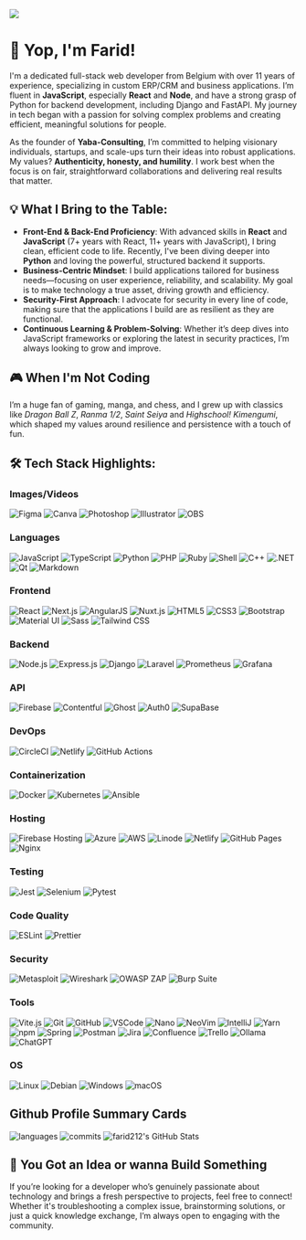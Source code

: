 [![](<https://readme-typing-svg.demolab.com?font=finger+paint&duration=4000&pause=50&color=EFFF1F&multiline=true&width=600&height=350&separator=%3C&lines=function+welcomeThem()%7B%3C++const+msgs+%3D+%5B%3C++++%22Salam+Aleykoum!%22%2C%3C++++%22Welcome+on+my+Profile!%22%2C%3C++++%22I'm+Farid%2C+the+owner+of+this+place!%22%2C%3C++++%22Enjoy+your+time+here!%22%2C%3C++%5D;%3C++const+inGame+%3D+isHeGaming();+%3C++return+!inGame+%3F+displayMsg(msgs);+%3A+AFK();%3C%7D%3CwelcomeThem();%3CSORRY%2C+I+am+maybe+on+APEX+or+LOL!%3CLeave+a+message+somewhere!>)](https://farid212.dev/)

# 👋 Yop, I'm Farid!

I'm a dedicated full-stack web developer from Belgium with over 11 years of experience, specializing in custom ERP/CRM and business applications. I’m fluent in **JavaScript**, especially **React** and **Node**, and have a strong grasp of Python for backend development, including Django and FastAPI. My journey in tech began with a passion for solving complex problems and creating efficient, meaningful solutions for people.

As the founder of **Yaba-Consulting**, I’m committed to helping visionary individuals, startups, and scale-ups turn their ideas into robust applications. My values? **Authenticity, honesty, and humility**. I work best when the focus is on fair, straightforward collaborations and delivering real results that matter.

## 💡 What I Bring to the Table:

- **Front-End & Back-End Proficiency**: With advanced skills in **React** and **JavaScript** (7+ years with React, 11+ years with JavaScript), I bring clean, efficient code to life. Recently, I've been diving deeper into **Python** and loving the powerful, structured backend it supports.
- **Business-Centric Mindset**: I build applications tailored for business needs—focusing on user experience, reliability, and scalability. My goal is to make technology a true asset, driving growth and efficiency.
- **Security-First Approach**: I advocate for security in every line of code, making sure that the applications I build are as resilient as they are functional.
- **Continuous Learning & Problem-Solving**: Whether it’s deep dives into JavaScript frameworks or exploring the latest in security practices, I’m always looking to grow and improve.

## 🎮 When I'm Not Coding

I’m a huge fan of gaming, manga, and chess, and I grew up with classics like _Dragon Ball Z_, _Ranma 1/2_, _Saint Seiya_ and _Highschool! Kimengumi_, which shaped my values around resilience and persistence with a touch of fun.

## 🛠️ Tech Stack Highlights:

### Images/Videos

![Figma](https://img.shields.io/badge/Figma-Interface%20Design-0AC97F?style=flat&logo=figma&logoColor=white)
![Canva](https://img.shields.io/badge/Canva-Graphic%20Design-00C4CC?style=flat&logo=canva&logoColor=white)
![Photoshop](https://img.shields.io/badge/Photoshop-Image%20Editing-31A8FF?style=flat&logo=adobe-photoshop&logoColor=white)
![Illustrator](https://img.shields.io/badge/Illustrator-Vector%20Design-FF9A00?style=flat&logo=adobe-illustrator&logoColor=white)
![OBS](https://img.shields.io/badge/OBS-Streaming%20&%20Recording-302E31?style=flat&logo=obs-studio&logoColor=white)

### Languages

![JavaScript](https://img.shields.io/badge/JavaScript-Web%20Development-F7DF1E?style=flat&logo=javascript&logoColor=black)
![TypeScript](https://img.shields.io/badge/TypeScript-Typed%20JavaScript-3178C6?style=flat&logo=typescript&logoColor=white)
![Python](https://img.shields.io/badge/Python-Data%20Science-3776AB?style=flat&logo=python&logoColor=white)
![PHP](https://img.shields.io/badge/PHP-Web%20Development-777BB4?style=flat&logo=php&logoColor=white)
![Ruby](https://img.shields.io/badge/Ruby-Web%20Development-CC342D?style=flat&logo=ruby&logoColor=white)
![Shell](https://img.shields.io/badge/Shell-Scripting-4EAA25?style=flat&logo=gnu-bash&logoColor=white)
![C++](https://img.shields.io/badge/C++-System%20Programming-00599C?style=flat&logo=c%2B%2B&logoColor=white)
![.NET](https://img.shields.io/badge/.NET-Application%20Framework-512BD4?style=flat&logo=dot-net&logoColor=white)
![Qt](https://img.shields.io/badge/Qt-Cross%20Platform-41CD52?style=flat&logo=qt&logoColor=white)
![Markdown](https://img.shields.io/badge/Markdown-Documentation-000000?style=flat&logo=markdown&logoColor=white)

### Frontend

![React](https://img.shields.io/badge/React-UI%20Library-61DAFB?style=flat&logo=react&logoColor=white)
![Next.js](https://img.shields.io/badge/Next.js-SSR%20Framework-000000?style=flat&logo=next.js&logoColor=white)
![AngularJS](https://img.shields.io/badge/AngularJS-JS%20Framework-DD0031?style=flat&logo=angularjs&logoColor=white)
![Nuxt.js](https://img.shields.io/badge/Nuxt.js-SSG%20Framework-00DC82?style=flat&logo=nuxt.js&logoColor=white)
![HTML5](https://img.shields.io/badge/HTML5-Markup-E34F26?style=flat&logo=html5&logoColor=white)
![CSS3](https://img.shields.io/badge/CSS3-Styles-1572B6?style=flat&logo=css3&logoColor=white)
![Bootstrap](https://img.shields.io/badge/Bootstrap-CSS%20Framework-7952B3?style=flat&logo=bootstrap&logoColor=white)
![Material UI](https://img.shields.io/badge/Material%20UI-Design-0081CB?style=flat&logo=material-ui&logoColor=white)
![Sass](https://img.shields.io/badge/Sass-CSS%20Preprocessor-CC6699?style=flat&logo=sass&logoColor=white)
![Tailwind CSS](https://img.shields.io/badge/Tailwind%20CSS-Utility%20CSS-38B2AC?style=flat&logo=tailwind-css&logoColor=white)

### Backend

![Node.js](https://img.shields.io/badge/Node.js-Server-339933?style=flat&logo=node.js&logoColor=white)
![Express.js](https://img.shields.io/badge/Express.js-Framework-000000?style=flat&logo=express&logoColor=white)
![Django](https://img.shields.io/badge/Django-Web%20Framework-092E20?style=flat&logo=django&logoColor=white)
![Laravel](https://img.shields.io/badge/Laravel-PHP%20Framework-FF2D20?style=flat&logo=laravel&logoColor=white)
![Prometheus](https://img.shields.io/badge/Prometheus-Monitoring-E6522C?style=flat&logo=prometheus&logoColor=white)
![Grafana](https://img.shields.io/badge/Grafana-Dashboard-F46800?style=flat&logo=grafana&logoColor=white)

### API

![Firebase](https://img.shields.io/badge/Firebase-Backend%20Platform-FFCA28?style=flat&logo=firebase&logoColor=black)
![Contentful](https://img.shields.io/badge/Contentful-Headless%20CMS-2478CC?style=flat&logo=contentful&logoColor=white)
![Ghost](https://img.shields.io/badge/Ghost-CMS-738A94?style=flat&logo=ghost&logoColor=white)
![Auth0](https://img.shields.io/badge/Auth0-Auth%20Platform-EB5424?style=flat&logo=auth0&logoColor=white)
![SupaBase](https://img.shields.io/badge/SupaBase-Database-3FCF8E?style=flat&logo=supabase&logoColor=white)

### DevOps

![CircleCI](https://img.shields.io/badge/CircleCI-CI%2FCD-343434?style=flat&logo=circleci&logoColor=white)
![Netlify](https://img.shields.io/badge/Netlify%20CI-CI%2FCD-00C7B7?style=flat&logo=netlify&logoColor=white)
![GitHub Actions](https://img.shields.io/badge/GitHub%20Actions-CI%2FCD-2088FF?style=flat&logo=githubactions&logoColor=white)

### Containerization

![Docker](https://img.shields.io/badge/Docker-Containers-2496ED?style=flat&logo=docker&logoColor=white)
![Kubernetes](https://img.shields.io/badge/Kubernetes-Orchestration-326CE5?style=flat&logo=kubernetes&logoColor=white)
![Ansible](https://img.shields.io/badge/Ansible-Automation-EE0000?style=flat&logo=ansible&logoColor=white)

### Hosting

![Firebase Hosting](https://img.shields.io/badge/Firebase%20Hosting-Web%20Hosting-FFCA28?style=flat&logo=firebase&logoColor=black)
![Azure](https://img.shields.io/badge/Azure-Cloud-0078D4?style=flat&logo=microsoftazure&logoColor=white)
![AWS](https://img.shields.io/badge/AWS-Cloud-232F3E?style=flat&logo=amazonaws&logoColor=white)
![Linode](https://img.shields.io/badge/Linode-Cloud-00A95C?style=flat&logo=linode&logoColor=white)
![Netlify](https://img.shields.io/badge/Netlify-Web%20Hosting-00C7B7?style=flat&logo=netlify&logoColor=white)
![GitHub Pages](https://img.shields.io/badge/GitHub%20Pages-Static%20Site%20Hosting-222222?style=flat&logo=github&logoColor=white)
![Nginx](https://img.shields.io/badge/Nginx-Web%20Server-009639?style=flat&logo=nginx&logoColor=white)

### Testing

![Jest](https://img.shields.io/badge/Jest-Testing-C21325?style=flat&logo=jest&logoColor=white)
![Selenium](https://img.shields.io/badge/Selenium-Web%20Testing-43B02A?style=flat&logo=selenium&logoColor=white)
![Pytest](https://img.shields.io/badge/Pytest-Python%20Testing-0A9EDC?style=flat&logo=pytest&logoColor=white)

### Code Quality

![ESLint](https://img.shields.io/badge/ESLint-Code%20Quality-4B32C3?style=flat&logo=eslint&logoColor=white)
![Prettier](https://img.shields.io/badge/Prettier-Code%20Formatter-F7B93E?style=flat&logo=prettier&logoColor=white)

### Security

![Metasploit](https://img.shields.io/badge/Metasploit-Penetration%20Testing-5F0F88?style=flat&logo=metasploit&logoColor=white)
![Wireshark](https://img.shields.io/badge/Wireshark-Network%20Analysis-1679A7?style=flat&logo=wireshark&logoColor=white)
![OWASP ZAP](https://img.shields.io/badge/OWASP%20ZAP-Security-001F3F?style=flat&logo=owasp&logoColor=white)
![Burp Suite](https://img.shields.io/badge/Burp%20Suite-Web%20Security-F96854?style=flat&logo=burp&logoColor=white)

### Tools

![Vite.js](https://img.shields.io/badge/Vite-Frontend%20Tool-646CFF?style=flat&logo=vite&logoColor=white)
![Git](https://img.shields.io/badge/Git-Version%20Control-F05032?style=flat&logo=git&logoColor=white)
![GitHub](https://img.shields.io/badge/GitHub-Code%20Hosting-181717?style=flat&logo=github&logoColor=white)
![VSCode](https://img.shields.io/badge/VSCode-Code%20Editor-007ACC?style=flat&logo=visual-studio-code&logoColor=white)
![Nano](https://img.shields.io/badge/Nano-Text%20Editor-4E9A06?style=flat&logo=gnu&logoColor=white)
![NeoVim](https://img.shields.io/badge/NeoVim-Text%20Editor-57A143?style=flat&logo=neovim&logoColor=white)
![IntelliJ](https://img.shields.io/badge/IntelliJ-IDE-000000?style=flat&logo=intellij-idea&logoColor=white)
![Yarn](https://img.shields.io/badge/Yarn-Package%20Manager-2C8EBB?style=flat&logo=yarn&logoColor=white)
![npm](https://img.shields.io/badge/npm-Package%20Manager-CB3837?style=flat&logo=npm&logoColor=white)
![Spring](https://img.shields.io/badge/Spring-Framework-6DB33F?style=flat&logo=spring&logoColor=white)
![Postman](https://img.shields.io/badge/Postman-API%20Testing-FF6C37?style=flat&logo=postman&logoColor=white)
![Jira](https://img.shields.io/badge/Jira-Project%20Management-0052CC?style=flat&logo=jira&logoColor=white)
![Confluence](https://img.shields.io/badge/Confluence-Collaboration-172B4D?style=flat&logo=confluence&logoColor=white)
![Trello](https://img.shields.io/badge/Trello-Task%20Management-0079BF?style=flat&logo=trello&logoColor=white)
![Ollama](https://img.shields.io/badge/Ollama-Platform-4CAF50?style=flat&logo=ollama&logoColor=white)
![ChatGPT](https://img.shields.io/badge/ChatGPT-AI%20Model-412991?style=flat&logo=openai&logoColor=white)

### OS

![Linux](https://img.shields.io/badge/Linux-OS-FCC624?style=flat&logo=linux&logoColor=black)
![Debian](https://img.shields.io/badge/Debian-OS-A81D33?style=flat&logo=debian&logoColor=white)
![Windows](https://img.shields.io/badge/Windows-OS-0078D6?style=flat&logo=windows&logoColor=white)
![macOS](https://img.shields.io/badge/macOS-OS-000000?style=flat&logo=apple&logoColor=white)

## Github Profile Summary Cards

<img src="https://github-profile-summary-cards.vercel.app/api/cards/repos-per-language?username=farid212&theme=default" alt="languages"/>

<img src="http://github-profile-summary-cards.vercel.app/api/cards/productive-time?username=farid212&theme=dark&utcOffset=8" alt="commits">

 <img src="https://github-profile-summary-cards.vercel.app/api/cards/profile-details?username=farid212&theme=github_dark" alt="farid212's GitHub Stats"/>

## 🚀 You Got an Idea or wanna Build Something

If you’re looking for a developer who’s genuinely passionate about technology and brings a fresh perspective to projects, feel free to connect! Whether it's troubleshooting a complex issue, brainstorming solutions, or just a quick knowledge exchange, I’m always open to engaging with the community.
